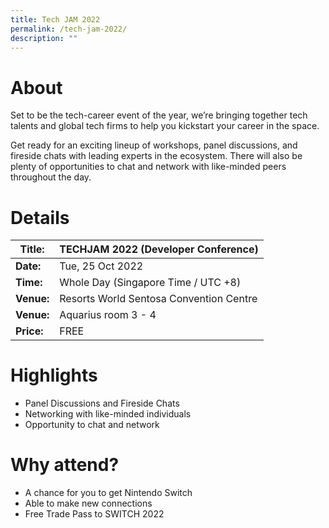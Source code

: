 ```yaml
---
title: Tech JAM 2022
permalink: /tech-jam-2022/
description: ""
---
```

# About
Set to be the tech-career event of the year, we’re bringing together tech talents and global tech firms to help you kickstart your career in the space.

Get ready for an exciting lineup of workshops, panel discussions, and fireside chats with leading experts in the ecosystem. There will also be plenty of opportunities to chat and network with like-minded peers throughout the day.

# Details

| **Title:** |**TECHJAM 2022 (Developer Conference)** |
| -------- | -------- |
|**Date:** | Tue, 25 Oct 2022 |
| **Time:** | Whole Day (Singapore Time / UTC +8) |
|**Venue:** | Resorts World Sentosa Convention Centre |
|**Venue:** | Aquarius room 3 - 4
|**Price:** | FREE |

# Highlights
* Panel Discussions and Fireside Chats
* Networking with like-minded individuals
* Opportunity to chat and network 

# Why attend?
* A chance for you to get Nintendo Switch 
* Able to make new connections 
* Free Trade Pass to SWITCH 2022
